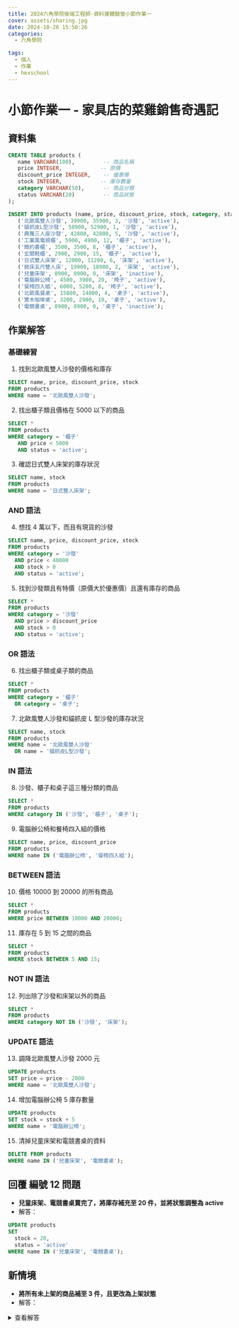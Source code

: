 ```yaml
---
title: 2024六角學院後端工程師-資料庫體驗營小節作業一
cover: assets/sharing.jpg
date: 2024-10-26 15:50:26
categories:
  - 六角學院

tags:
  - 個人
  - 作業
  - hexschool
---
```


# 小節作業一 - 家具店的菜雞銷售奇遇記

## 資料集

```sql sql
CREATE TABLE products (
   name VARCHAR(100),         -- 商品名稱
   price INTEGER,            -- 原價
   discount_price INTEGER,    -- 優惠價
   stock INTEGER,            -- 庫存數量
   category VARCHAR(50),      -- 商品分類
   status VARCHAR(20)         -- 商品狀態
);

INSERT INTO products (name, price, discount_price, stock, category, status) VALUES
   ('北歐風雙人沙發', 39900, 35900, 3, '沙發', 'active'),
   ('貓抓皮L型沙發', 58900, 52900, 1, '沙發', 'active'),
   ('典雅三人座沙發', 42800, 42800, 5, '沙發', 'active'),
   ('工業風電視櫃', 5900, 4900, 12, '櫃子', 'active'),
   ('簡約書櫃', 3500, 3500, 8, '櫃子', 'active'),
   ('玄關鞋櫃', 2900, 2900, 15, '櫃子', 'active'),
   ('日式雙人床架', 12000, 11200, 6, '床架', 'active'),
   ('掀床五尺雙人床', 19900, 18900, 2, '床架', 'active'),
   ('兒童床架', 8900, 8900, 0, '床架', 'inactive'),
   ('電腦辦公椅', 4500, 3900, 20, '椅子', 'active'),
   ('餐椅四入組', 6000, 5200, 8, '椅子', 'active'),
   ('北歐風餐桌', 15800, 14800, 4, '桌子', 'active'),
   ('實木咖啡桌', 3200, 2900, 10, '桌子', 'active'),
   ('電競書桌', 8900, 8900, 0, '桌子', 'inactive');
```

## 作業解答

### 基礎練習

1. 找到北歐風雙人沙發的價格和庫存

```sql sql
SELECT name, price, discount_price, stock
FROM products
WHERE name = '北歐風雙人沙發';
```

2. 找出櫃子類且價格在 5000 以下的商品

```sql sql
SELECT *
FROM products
WHERE category = '櫃子'
   AND price < 5000
   AND status = 'active';
```

3. 確認日式雙人床架的庫存狀況

```sql sql
SELECT name, stock
FROM products
WHERE name = '日式雙人床架';
```

### AND 語法

4. 想找 4 萬以下，而且有現貨的沙發

```sql sql
SELECT name, price, discount_price, stock
FROM products
WHERE category = '沙發'
  AND price < 40000
  AND stock > 0
  AND status = 'active';
```

5. 找到沙發類且有特價（原價大於優惠價）且還有庫存的商品

```sql sql
SELECT *
FROM products
WHERE category = '沙發'
  AND price > discount_price
  AND stock > 0
  AND status = 'active';
```

### OR 語法

6. 找出櫃子類或桌子類的商品

```sql sql
SELECT *
FROM products
WHERE category = '櫃子'
  OR category = '桌子';
```

7. 北歐風雙人沙發和貓抓皮 L 型沙發的庫存狀況

```sql sql
SELECT name, stock
FROM products
WHERE name = '北歐風雙人沙發'
  OR name = '貓抓皮L型沙發';
```

### IN 語法

8. 沙發、櫃子和桌子這三種分類的商品

```sql sql
SELECT *
FROM products
WHERE category IN ('沙發', '櫃子', '桌子');
```

9. 電腦辦公椅和餐椅四入組的價格

```sql sql
SELECT name, price, discount_price
FROM products
WHERE name IN ('電腦辦公椅', '餐椅四入組');
```

### BETWEEN 語法

10. 價格 10000 到 20000 的所有商品

```sql sql
SELECT *
FROM products
WHERE price BETWEEN 10000 AND 20000;
```

11. 庫存在 5 到 15 之間的商品

```sql sql
SELECT *
FROM products
WHERE stock BETWEEN 5 AND 15;
```

### NOT IN 語法

12. 列出除了沙發和床架以外的商品

```sql sql
SELECT *
FROM products
WHERE category NOT IN ('沙發', '床架');
```

### UPDATE 語法

13. 調降北歐風雙人沙發 2000 元

```sql sql
UPDATE products
SET price = price - 2000
WHERE name = '北歐風雙人沙發';
```

14. 增加電腦辦公椅 5 庫存數量

```sql sql
UPDATE products
SET stock = stock + 5
WHERE name = '電腦辦公椅';
```

15. 清掉兒童床架和電競書桌的資料

```sql sql
DELETE FROM products
WHERE name IN ('兒童床架', '電競書桌');
```

## 回覆 編號 12 問題

- **兒童床架、電競書桌賣完了，將庫存補充至 20 件，並將狀態調整為 active**
- 解答：

```sql sql
UPDATE products
SET
  stock = 20,
  status = 'active'
WHERE name IN ('兒童床架', '電競書桌');
```

## 新情境

- **將所有未上架的商品補至 3 件，且更改為上架狀態**
- 解答：
<details>
   <summary>查看解答</summary>
   <p>
   ```sql sql
   UPDATE products
   SET
     stock = 3,
     status = 'active'
   WHERE status = 'inactive';
   ```
   </p>
</details>

